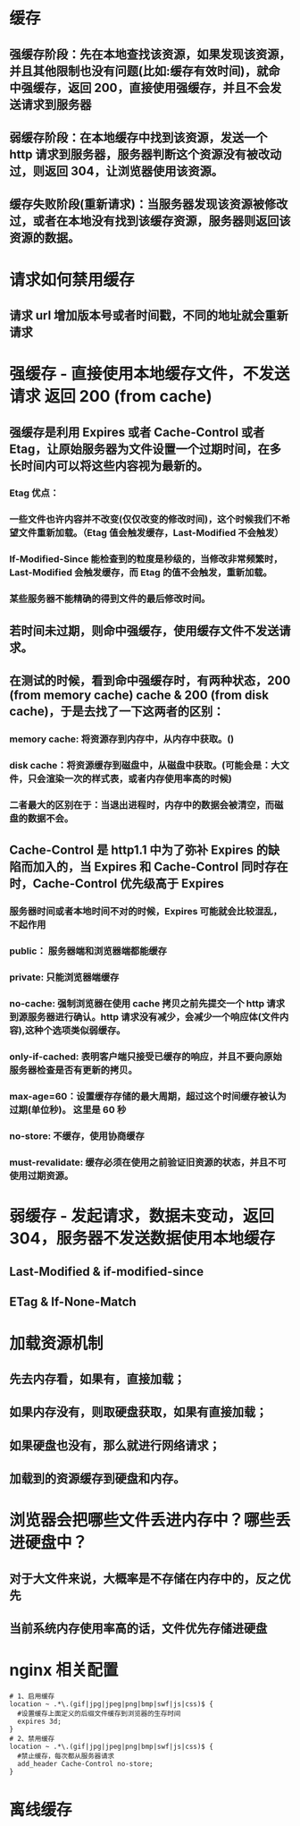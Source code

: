 # 缓存

## 强缓存阶段：先在本地查找该资源，如果发现该资源，并且其他限制也没有问题(比如:缓存有效时间)，就命中强缓存，返回 200，直接使用强缓存，并且不会发送请求到服务器

## 弱缓存阶段：在本地缓存中找到该资源，发送一个 http 请求到服务器，服务器判断这个资源没有被改动过，则返回 304，让浏览器使用该资源。

## 缓存失败阶段(重新请求)：当服务器发现该资源被修改过，或者在本地没有找到该缓存资源，服务器则返回该资源的数据。

# 请求如何禁用缓存

## 请求 url 增加版本号或者时间戳，不同的地址就会重新请求

# 强缓存 - 直接使用本地缓存文件，不发送请求 返回 200 (from cache)

## 强缓存是利用 Expires 或者 Cache-Control 或者 Etag，让原始服务器为文件设置一个过期时间，在多长时间内可以将这些内容视为最新的。

### Etag 优点：

### 一些文件也许内容并不改变(仅仅改变的修改时间)，这个时候我们不希望文件重新加载。（Etag 值会触发缓存，Last-Modified 不会触发）

### If-Modified-Since 能检查到的粒度是秒级的，当修改非常频繁时，Last-Modified 会触发缓存，而 Etag 的值不会触发，重新加载。

### 某些服务器不能精确的得到文件的最后修改时间。

## 若时间未过期，则命中强缓存，使用缓存文件不发送请求。

## 在测试的时候，看到命中强缓存时，有两种状态，200 (from memory cache) cache & 200 (from disk cache)，于是去找了一下这两者的区别：

### memory cache: 将资源存到内存中，从内存中获取。()

### disk cache：将资源缓存到磁盘中，从磁盘中获取。(可能会是：大文件，只会渲染一次的样式表，或者内存使用率高的时候)

### 二者最大的区别在于：当退出进程时，内存中的数据会被清空，而磁盘的数据不会。

## Cache-Control 是 http1.1 中为了弥补 Expires 的缺陷而加入的，当 Expires 和 Cache-Control 同时存在时，Cache-Control 优先级高于 Expires

### 服务器时间或者本地时间不对的时候，Expires 可能就会比较混乱，不起作用

### public： 服务器端和浏览器端都能缓存

### private: 只能浏览器端缓存

### no-cache: 强制浏览器在使用 cache 拷贝之前先提交一个 http 请求到源服务器进行确认。http 请求没有减少，会减少一个响应体(文件内容),这种个选项类似弱缓存。

### only-if-cached: 表明客户端只接受已缓存的响应，并且不要向原始服务器检查是否有更新的拷贝。

### max-age=60：设置缓存存储的最大周期，超过这个时间缓存被认为过期(单位秒)。 这里是 60 秒

### no-store: 不缓存，使用协商缓存

### must-revalidate: 缓存必须在使用之前验证旧资源的状态，并且不可使用过期资源。

# 弱缓存 - 发起请求，数据未变动，返回 304，服务器不发送数据使用本地缓存

## Last-Modified & if-modified-since

## ETag & If-None-Match

# 加载资源机制

## 先去内存看，如果有，直接加载；

## 如果内存没有，则取硬盘获取，如果有直接加载；

## 如果硬盘也没有，那么就进行网络请求；

## 加载到的资源缓存到硬盘和内存。

# 浏览器会把哪些文件丢进内存中？哪些丢进硬盘中？

## 对于大文件来说，大概率是不存储在内存中的，反之优先

## 当前系统内存使用率高的话，文件优先存储进硬盘

# nginx 相关配置

```
# 1、启用缓存
location ~ .*\.(gif|jpg|jpeg|png|bmp|swf|js|css)$ {
  #设置缓存上面定义的后缀文件缓存到浏览器的生存时间
  expires 3d;
}
# 2、禁用缓存
location ~ .*\.(gif|jpg|jpeg|png|bmp|swf|js|css)$ {
  #禁止缓存，每次都从服务器请求
  add_header Cache-Control no-store;
}
```

# 离线缓存
